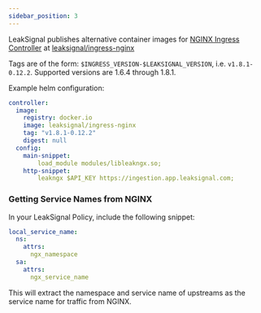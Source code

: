 ```yaml
---
sidebar_position: 3
---
```


LeakSignal publishes alternative container images for [NGINX Ingress Controller](https://github.com/kubernetes/ingress-nginx) at [leaksignal/ingress-nginx](https://hub.docker.com/r/leaksignal/ingress-nginx)

Tags are of the form: `$INGRESS_VERSION-$LEAKSIGNAL_VERSION`, i.e. `v1.8.1-0.12.2`. Supported versions are 1.6.4 through 1.8.1.

Example helm configuration:
```yaml
controller:
  image:
    registry: docker.io
    image: leaksignal/ingress-nginx
    tag: "v1.8.1-0.12.2"
    digest: null
  config:
    main-snippet:
        load_module modules/libleakngx.so;
    http-snippet:
        leakngx $API_KEY https://ingestion.app.leaksignal.com;

```

### Getting Service Names from NGINX

In your LeakSignal Policy, include the following snippet:

```yaml
local_service_name:
  ns:
    attrs:
      ngx_namespace
  sa:
    attrs:
      ngx_service_name
```

This will extract the namespace and service name of upstreams as the service name for traffic from NGINX.